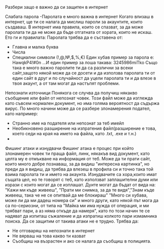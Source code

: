 Разбери защо е важно да си защитен в интернет

Слабата парола
-Паролата е много важна в интернет
Когато влизаш в интернет, ще ти се налага да мислиш пароли за акаунтите, които създаваш. В интернет има правила, които се спазват, за да може паролата ти да не може да бъде отгатната от хората, които не искаш. Ето ги и правилата:
Паролата трябва да е съставена от:
- Главна и малка буква
- Числа
- Специални символи (!,@,№,$,%,€)
Един хубав пример за парола е: HawqkP4!#0n
...И един пример за лоша такава: 3245986miTko
Също така е много важно паролите ти да са различни за всеки сайт,защото някой може да се досети и да използва паролата ти от един сайт в друг и по случайност да уцели паролата ти и да влезе в твоя акаунт, а от там могат да настъпят проблеми.


Непознати източници
Понякога се случва да получиш някакво съобщение или файл от непознат човек. Този файл може да изглежда като съвсем нормален документ, но има голяма вероятност да съдържа вирус.
По много начини може да се разбере злонамерения подател, като например:
- Странно име на подателя или непознат за теб имейл
- Необикновено разширение на изпратения файл(разширение е това, което седи на края на името на файла, като .txt, .exe и т.н.)
- 

Фишинг атаки и изнудвачи
Фишинг атака е процес при който злонамерен човек ти праща файл, линк, някакъв вид документ, като целта му е отмъкване на информация от теб. Може да ти прати сайт, които много добре познаваш, за да видиш "интересна картинка", но преди да я видиш, да трябва да влезеш в профила си и точно така той взима паролата ти и името на акаунта. Изнудвачите са хора,които имат същата цел, но те говорят с теб, като използват заплашителни думи или изрази с които могат да се изплашат. Дуите могат да бъдат от вида на: "Кажи ми къде живееш", "Прати ми снимка, за да те видя","Знам къде живееш, така че не се опитвай да ме блокираш" "Много си хубава, може ли да ми дадеш номера си" и много други, като някой път мога да са по-сериозни, от типа на "Майка ми има нужда от операция, и ми трябват пари, а аз няма откъде да намеря", като по този начин те се надяват да изпиташ съжаление и да изпратиш колкото пари измамника поиска. Да се защитим от такива атаки не е трудно. 
Трябва да:
- Не отговаряш на непознати в интернет
- Не вярваш на това какво ти казват
- Съобщиш на възрастен и ако се налага да съобщиш в полицията.



























